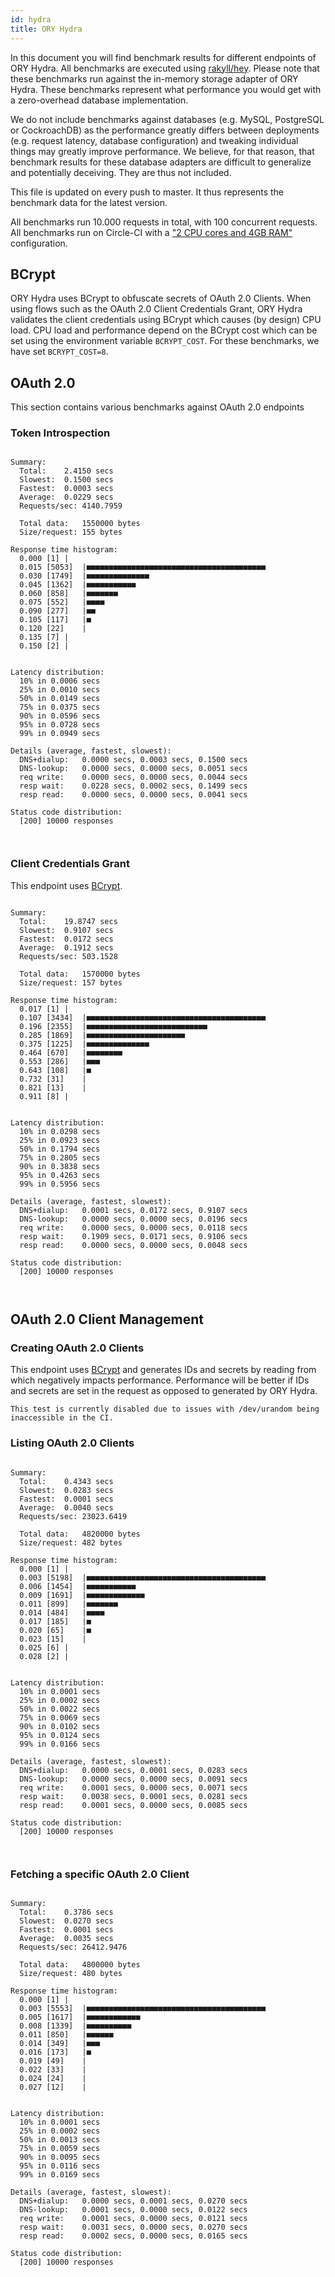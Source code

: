 ```yaml
---
id: hydra
title: ORY Hydra
---
```


In this document you will find benchmark results for different endpoints of ORY
Hydra. All benchmarks are executed using
[rakyll/hey](https://github.com/rakyll/hey). Please note that these benchmarks
run against the in-memory storage adapter of ORY Hydra. These benchmarks
represent what performance you would get with a zero-overhead database
implementation.

We do not include benchmarks against databases (e.g. MySQL, PostgreSQL or
CockroachDB) as the performance greatly differs between deployments (e.g.
request latency, database configuration) and tweaking individual things may
greatly improve performance. We believe, for that reason, that benchmark results
for these database adapters are difficult to generalize and potentially
deceiving. They are thus not included.

This file is updated on every push to master. It thus represents the benchmark
data for the latest version.

All benchmarks run 10.000 requests in total, with 100 concurrent requests. All
benchmarks run on Circle-CI with a
["2 CPU cores and 4GB RAM"](https://support.circleci.com/hc/en-us/articles/360000489307-Why-do-my-tests-take-longer-to-run-on-CircleCI-than-locally-)
configuration.

## BCrypt

ORY Hydra uses BCrypt to obfuscate secrets of OAuth 2.0 Clients. When using
flows such as the OAuth 2.0 Client Credentials Grant, ORY Hydra validates the
client credentials using BCrypt which causes (by design) CPU load. CPU load and
performance depend on the BCrypt cost which can be set using the environment
variable `BCRYPT_COST`. For these benchmarks, we have set `BCRYPT_COST=8`.

## OAuth 2.0

This section contains various benchmarks against OAuth 2.0 endpoints

### Token Introspection

```

Summary:
  Total:	2.4150 secs
  Slowest:	0.1500 secs
  Fastest:	0.0003 secs
  Average:	0.0229 secs
  Requests/sec:	4140.7959

  Total data:	1550000 bytes
  Size/request:	155 bytes

Response time histogram:
  0.000 [1]	|
  0.015 [5053]	|■■■■■■■■■■■■■■■■■■■■■■■■■■■■■■■■■■■■■■■■
  0.030 [1749]	|■■■■■■■■■■■■■■
  0.045 [1362]	|■■■■■■■■■■■
  0.060 [858]	|■■■■■■■
  0.075 [552]	|■■■■
  0.090 [277]	|■■
  0.105 [117]	|■
  0.120 [22]	|
  0.135 [7]	|
  0.150 [2]	|


Latency distribution:
  10% in 0.0006 secs
  25% in 0.0010 secs
  50% in 0.0149 secs
  75% in 0.0375 secs
  90% in 0.0596 secs
  95% in 0.0728 secs
  99% in 0.0949 secs

Details (average, fastest, slowest):
  DNS+dialup:	0.0000 secs, 0.0003 secs, 0.1500 secs
  DNS-lookup:	0.0000 secs, 0.0000 secs, 0.0051 secs
  req write:	0.0000 secs, 0.0000 secs, 0.0044 secs
  resp wait:	0.0228 secs, 0.0002 secs, 0.1499 secs
  resp read:	0.0000 secs, 0.0000 secs, 0.0041 secs

Status code distribution:
  [200]	10000 responses



```

### Client Credentials Grant

This endpoint uses [BCrypt](#bcrypt).

```

Summary:
  Total:	19.8747 secs
  Slowest:	0.9107 secs
  Fastest:	0.0172 secs
  Average:	0.1912 secs
  Requests/sec:	503.1528

  Total data:	1570000 bytes
  Size/request:	157 bytes

Response time histogram:
  0.017 [1]	|
  0.107 [3434]	|■■■■■■■■■■■■■■■■■■■■■■■■■■■■■■■■■■■■■■■■
  0.196 [2355]	|■■■■■■■■■■■■■■■■■■■■■■■■■■■
  0.285 [1869]	|■■■■■■■■■■■■■■■■■■■■■■
  0.375 [1225]	|■■■■■■■■■■■■■■
  0.464 [670]	|■■■■■■■■
  0.553 [286]	|■■■
  0.643 [108]	|■
  0.732 [31]	|
  0.821 [13]	|
  0.911 [8]	|


Latency distribution:
  10% in 0.0298 secs
  25% in 0.0923 secs
  50% in 0.1794 secs
  75% in 0.2805 secs
  90% in 0.3838 secs
  95% in 0.4263 secs
  99% in 0.5956 secs

Details (average, fastest, slowest):
  DNS+dialup:	0.0001 secs, 0.0172 secs, 0.9107 secs
  DNS-lookup:	0.0000 secs, 0.0000 secs, 0.0196 secs
  req write:	0.0000 secs, 0.0000 secs, 0.0118 secs
  resp wait:	0.1909 secs, 0.0171 secs, 0.9106 secs
  resp read:	0.0000 secs, 0.0000 secs, 0.0048 secs

Status code distribution:
  [200]	10000 responses



```

## OAuth 2.0 Client Management

### Creating OAuth 2.0 Clients

This endpoint uses [BCrypt](#bcrypt) and generates IDs and secrets by reading
from which negatively impacts performance. Performance will be better if IDs and
secrets are set in the request as opposed to generated by ORY Hydra.

```
This test is currently disabled due to issues with /dev/urandom being inaccessible in the CI.
```

### Listing OAuth 2.0 Clients

```

Summary:
  Total:	0.4343 secs
  Slowest:	0.0283 secs
  Fastest:	0.0001 secs
  Average:	0.0040 secs
  Requests/sec:	23023.6419

  Total data:	4820000 bytes
  Size/request:	482 bytes

Response time histogram:
  0.000 [1]	|
  0.003 [5198]	|■■■■■■■■■■■■■■■■■■■■■■■■■■■■■■■■■■■■■■■■
  0.006 [1454]	|■■■■■■■■■■■
  0.009 [1691]	|■■■■■■■■■■■■■
  0.011 [899]	|■■■■■■■
  0.014 [484]	|■■■■
  0.017 [185]	|■
  0.020 [65]	|■
  0.023 [15]	|
  0.025 [6]	|
  0.028 [2]	|


Latency distribution:
  10% in 0.0001 secs
  25% in 0.0002 secs
  50% in 0.0022 secs
  75% in 0.0069 secs
  90% in 0.0102 secs
  95% in 0.0124 secs
  99% in 0.0166 secs

Details (average, fastest, slowest):
  DNS+dialup:	0.0000 secs, 0.0001 secs, 0.0283 secs
  DNS-lookup:	0.0000 secs, 0.0000 secs, 0.0091 secs
  req write:	0.0001 secs, 0.0000 secs, 0.0071 secs
  resp wait:	0.0038 secs, 0.0001 secs, 0.0281 secs
  resp read:	0.0001 secs, 0.0000 secs, 0.0085 secs

Status code distribution:
  [200]	10000 responses



```

### Fetching a specific OAuth 2.0 Client

```

Summary:
  Total:	0.3786 secs
  Slowest:	0.0270 secs
  Fastest:	0.0001 secs
  Average:	0.0035 secs
  Requests/sec:	26412.9476

  Total data:	4800000 bytes
  Size/request:	480 bytes

Response time histogram:
  0.000 [1]	|
  0.003 [5553]	|■■■■■■■■■■■■■■■■■■■■■■■■■■■■■■■■■■■■■■■■
  0.005 [1617]	|■■■■■■■■■■■■
  0.008 [1339]	|■■■■■■■■■■
  0.011 [850]	|■■■■■■
  0.014 [349]	|■■■
  0.016 [173]	|■
  0.019 [49]	|
  0.022 [33]	|
  0.024 [24]	|
  0.027 [12]	|


Latency distribution:
  10% in 0.0001 secs
  25% in 0.0002 secs
  50% in 0.0013 secs
  75% in 0.0059 secs
  90% in 0.0095 secs
  95% in 0.0116 secs
  99% in 0.0169 secs

Details (average, fastest, slowest):
  DNS+dialup:	0.0000 secs, 0.0001 secs, 0.0270 secs
  DNS-lookup:	0.0001 secs, 0.0000 secs, 0.0122 secs
  req write:	0.0001 secs, 0.0000 secs, 0.0121 secs
  resp wait:	0.0031 secs, 0.0000 secs, 0.0270 secs
  resp read:	0.0002 secs, 0.0000 secs, 0.0165 secs

Status code distribution:
  [200]	10000 responses



```
